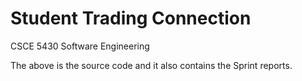 # Student Trading Connection
CSCE 5430 Software Engineering


The above is the source code and it also contains the Sprint reports.
